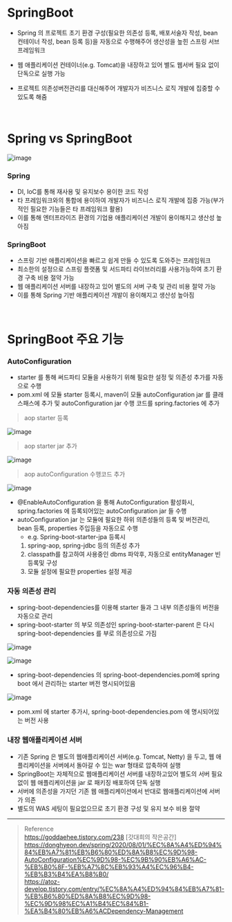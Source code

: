 # SpringBoot
* Spring 의 프로젝트 초기 환경 구성(필요한 의존성 등록, 배포서술자 작성, bean 컨테이너 작성, bean 등록 등)을 자동으로 수행해주어 생산성을 높힌 스프링 서브 프레임워크

* 웹 애플리케이션 컨테이너(e.g. Tomcat)을 내장하고 있어 별도 웹서버 필요 없이 단독으로 실행 가능

* 프로젝트 의존성버전관리를 대신해주어 개발자가 비즈니스 로직 개발에 집중할 수 있도록 해줌

<br>

# Spring vs SpringBoot

![image](https://user-images.githubusercontent.com/48702893/131243086-fd6c61b1-8632-4eea-9934-e1f10c352d6e.png)

### Spring
* DI, IoC를 통해 재사용 및 유지보수 용이한 코드 작성
* 타 프레임워크와의 통합에 용이하여 개발자가 비즈니스 로직 개발에 집중 가능(부가적인 필요한 기능들은 타 프레임워크 활용)
* 이를 통해 엔터프라이즈 환경의 기업용 애플리케이션 개발이 용이해지고 생산성 높아짐

### SpringBoot
* 스프링 기반 애플리케이션을 빠르고 쉽게 만들 수 있도록 도와주는 프레임워크
* 최소한의 설정으로 스프링 플랫폼 및 서드파티 라이브러리를 사용가능하여 초기 환경 구축 비용 절약 가능
* 웹 애플리케이션 서버를 내장하고 있어 별도의 서버 구축 및 관리 비용 절약 가능
* 이를 통해 Spring 기반 애플리케이션 개발이 용이해지고 생산성 높아짐

<br>

# SpringBoot 주요 기능
### AutoConfiguration
* starter 를 통해 써드파티 모듈을 사용하기 위해 필요한 설정 및 의존성 추가를 자동으로 수행
* pom.xml 에 모듈 starter 등록시, maven이 모듈 autoConfiguration jar 를 클래스패스에 추가 및 autoConfiguration jar 수행 코드를 spring.factories 에 추가
> aop starter 등록

![image](https://user-images.githubusercontent.com/48702893/131246827-3e068c32-a390-4556-b5b6-e8ac08d0ef37.png)

> aop starter jar 추가

![image](https://user-images.githubusercontent.com/48702893/131246835-b817c397-e05c-484a-ba29-2088badd5ca6.png)

> aop autoConfiguration 수행코드 추가

![image](https://user-images.githubusercontent.com/48702893/131246834-34140593-3867-485b-8ad6-1916396c6b3c.png)

* @EnableAutoConfiguration 을 통해 AutoConfiguration 활성화시, spring.factories 에 등록되어있는 autoConfiguration jar 들 수행
* autoConfiguration jar 는 모듈에 필요한 하위 의존성들의 등록 및 버전관리, bean 등록, properties 주입등을 자동으로 수행
	* e.g. Spring-boot-starter-jpa 등록시
	1. spring-aop, spring-jdbc 등의 의존성 추가
	2. classpath를 참고하여 사용중인 dbms 파악후, 자동으로 entityManager 빈 등록및 구성
	3. 모듈 설정에 필요한 properties 설정 제공

### 자동 의존성 관리
* spring-boot-dependencies를 이용해 starter 들과 그 내부 의존성들의 버전을 자동으로 관리
* spring-boot-starter 의 부모 의존성인 spring-boot-starter-parent 은 다시 spring-boot-dependencies 를 부로 의존성으로 가짐

![image](https://user-images.githubusercontent.com/48702893/131246842-9104b270-704a-4731-bb47-d733b56d08d0.png)

![image](https://user-images.githubusercontent.com/48702893/131246847-1c064200-8938-4ab4-863c-917a5ac09e20.png)

* spring-boot-dependencies 의 spring-boot-dependencies.pom에 spring boot 에서 관리하는 starter 버전 명시되어있음

![image](https://user-images.githubusercontent.com/48702893/131246851-ffe5624b-f385-44e1-86fe-240660589563.png)

* pom.xml 에 starter 추가시, spring-boot-dependencies.pom 에 명시되어있는 버전 사용

### 내장 웹애플리케이션 서버
* 기존 Spring 은 별도의 웹애플리케이션 서버(e.g. Tomcat, Netty) 을 두고, 웹 애플리케이션을 서버에서 돌아갈 수 있는 war 형태로 압축하여 실행
* SpringBoot는 자체적으로 웹애플리케이션 서버를 내장하고있어 별도의 서버 필요 없이 웹 애플리케이션을 jar 로 패키징 배포하여 단독 실행
* 서버에 의존성을 가지던 기존 웹 애플리케이션에서 반대로 웹애플리케이션에 서버가 의존
* 별도의 WAS 세팅이 필요없으므로 초기 환경 구성 및 유지 보수 비용 절약

***

> Reference <br>
https://goddaehee.tistory.com/238 [갓대희의 작은공간] <br>
https://donghyeon.dev/spring/2020/08/01/%EC%8A%A4%ED%94%84%EB%A7%81%EB%B6%80%ED%8A%B8%EC%9D%98-AutoConfiguration%EC%9D%98-%EC%9B%90%EB%A6%AC-%EB%B0%8F-%EB%A7%8C%EB%93%A4%EC%96%B4-%EB%B3%B4%EA%B8%B0/ <br>
https://atoz-develop.tistory.com/entry/%EC%8A%A4%ED%94%84%EB%A7%81-%EB%B6%80%ED%8A%B8%EC%9D%98-%EC%9D%98%EC%A1%B4%EC%84%B1-%EA%B4%80%EB%A6%ACDependency-Management <br>